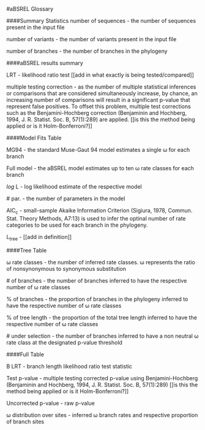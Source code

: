 #aBSREL Glossary

####Summary Statistics
number of sequences - the number of sequences present in the input file

number of variants - the number of variants present in the input file

number of branches - the number of branches in the phylogeny

####aBSREL results summary

LRT - likelihood ratio test [[add in what exactly is being tested/compared]]

multiple testing correction - as the number of multiple statistical inferences or comparisons that are considered simultaneously increase, by chance, an increasing number of comparisons will result in a significant p-value that represent false positives. To offset this problem, multiple test corrections such as the Benjamini-Hochberg correction (Benjaminin and Hochberg, 1994, J. R. Statist. Soc. B, 57(1):289) are applied. [[is this the method being applied or is it Holm-Bonferroni?]]

####Model Fits Table

MG94 - the standard Muse-Gaut 94 model estimates a single ω for each branch 

Full model - the aBSREL model estimates up to ten ω rate classes for each branch

*log* L - log likelihood estimate of the respective model

\# par. - the number of parameters in the model

AIC<sub>c</sub>  - small-sample Akaike Information Criterion (Sigiura, 1978, Commun. Stat. Theory Methods, A7:13) is used to infer the optinal number of rate categories to be used for each branch in the phylogeny.

L<sub>tree</sub> - [[add in definition]]


####Tree Table

ω rate classes - the number of inferred rate classes. ω represents the ratio of nonsynonymous to synonymous substitution

\# of branches - the number of branches inferred to have the respective number of ω rate classes 

% of branches - the proportion of branches in the phylogeny inferred to have the respective number of ω rate classes 

% of tree length - the proportion of the total tree length inferred to have the respective number of ω rate classes 

 \# under selection - the number of branches inferred to have a non neutral ω rate class at the designated p-value threshold
 
 
####Full Table

B LRT - branch length likelihood ratio test statistic

Test p-value - multiple testing corrected p-value using  Benjamini-Hochberg (Benjaminin and Hochberg, 1994, J. R. Statist. Soc. B, 57(1):289)  [[is this the method being applied or is it Holm-Bonferroni?]]

Uncorrected p-value - raw p-value
 
 ω distribution over sites - inferred ω branch rates and respective proportion of branch sites
 



